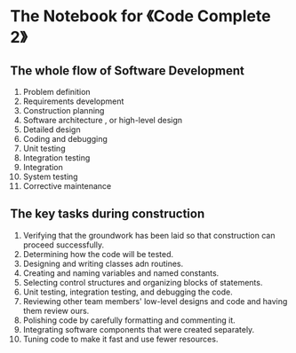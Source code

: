 # The Notebook for 《Code Complete 2》

## The whole flow of Software Development

1. Problem definition
2. Requirements development
3. Construction planning
4. Software architecture , or high-level design
5. Detailed design
6. Coding and debugging
7. Unit testing
8. Integration testing
9. Integration
10. System testing
11. Corrective maintenance

## The key tasks during construction

1. Verifying that the groundwork has been laid so that construction can proceed successfully.
2. Determining how the code will be tested.
3. Designing and writing classes adn routines.
4. Creating and naming variables and named constants.
5. Selecting control structures and organizing blocks of statements.
6. Unit testing, integration testing, and debugging the code.
7. Reviewing other team members' low-level designs and code and having them review ours.
8. Polishing code by carefully formatting and commenting it.
9. Integrating software components that were created separately.
10. Tuning code to make it fast and use fewer resources.
